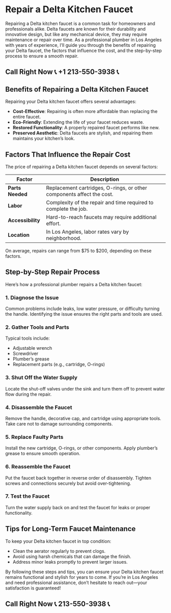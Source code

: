 # Repair a Delta Kitchen Faucet  

Repairing a Delta kitchen faucet is a common task for homeowners and professionals alike. Delta faucets are known for their durability and innovative design, but like any mechanical device, they may require maintenance or repair over time. As a professional plumber in Los Angeles with years of experience, I’ll guide you through the benefits of repairing your Delta faucet, the factors that influence the cost, and the step-by-step process to ensure a smooth repair.  

## Call Right Now 📞 +1 213-550-3938 📞

## Benefits of Repairing a Delta Kitchen Faucet  

Repairing your Delta kitchen faucet offers several advantages:  
- **Cost-Effective**: Repairing is often more affordable than replacing the entire faucet.  
- **Eco-Friendly**: Extending the life of your faucet reduces waste.  
- **Restored Functionality**: A properly repaired faucet performs like new.  
- **Preserved Aesthetic**: Delta faucets are stylish, and repairing them maintains your kitchen’s look.  

## Factors That Influence the Repair Cost  

The price of repairing a Delta kitchen faucet depends on several factors:  

| **Factor**               | **Description**                                                                 |  
|--------------------------|---------------------------------------------------------------------------------|  
| **Parts Needed**         | Replacement cartridges, O-rings, or other components affect the cost.          |  
| **Labor**                | Complexity of the repair and time required to complete the job.               |  
| **Accessibility**        | Hard-to-reach faucets may require additional effort.                           |  
| **Location**             | In Los Angeles, labor rates vary by neighborhood.                              |  

On average, repairs can range from $75 to $200, depending on these factors.  

## Step-by-Step Repair Process  

Here’s how a professional plumber repairs a Delta kitchen faucet:  

### 1. Diagnose the Issue  
Common problems include leaks, low water pressure, or difficulty turning the handle. Identifying the issue ensures the right parts and tools are used.  

### 2. Gather Tools and Parts  
Typical tools include:  
- Adjustable wrench  
- Screwdriver  
- Plumber’s grease  
- Replacement parts (e.g., cartridge, O-rings)  

### 3. Shut Off the Water Supply  
Locate the shut-off valves under the sink and turn them off to prevent water flow during the repair.  

### 4. Disassemble the Faucet  
Remove the handle, decorative cap, and cartridge using appropriate tools. Take care not to damage surrounding components.  

### 5. Replace Faulty Parts  
Install the new cartridge, O-rings, or other components. Apply plumber’s grease to ensure smooth operation.  

### 6. Reassemble the Faucet  
Put the faucet back together in reverse order of disassembly. Tighten screws and connections securely but avoid over-tightening.  

### 7. Test the Faucet  
Turn the water supply back on and test the faucet for leaks or proper functionality.  

## Tips for Long-Term Faucet Maintenance  

To keep your Delta kitchen faucet in top condition:  
- Clean the aerator regularly to prevent clogs.  
- Avoid using harsh chemicals that can damage the finish.  
- Address minor leaks promptly to prevent larger issues.  

By following these steps and tips, you can ensure your Delta kitchen faucet remains functional and stylish for years to come. If you’re in Los Angeles and need professional assistance, don’t hesitate to reach out—your satisfaction is guaranteed!
## Call Right Now 📞 213-550-3938 📞